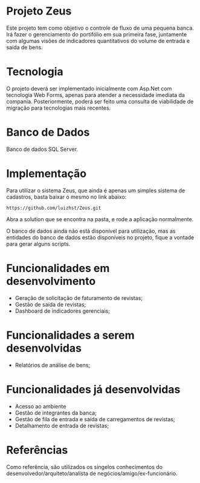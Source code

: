 # Projeto Zeus

Este projeto tem como objetivo o controle de fluxo de uma pequena banca. Irá fazer o gerenciamento do portifólio em sua primeira fase, juntamente com algumas visões de indicadores quantitativos do volume de entrada e saída de bens.


# Tecnologia

O projeto deverá ser implementado inicialmente com Asp.Net com tecnologia Web Forms, apenas para atender a necessidade imediata da compania.
Posteriormente, poderá ser feito uma consulta de viabilidade de migração para tecnologias mais recentes.

# Banco de Dados

Banco de dados SQL Server.

# Implementação

Para utilizar o sistema Zeus, que ainda é apenas um simples sistema de cadastros, basta baixar o mesmo no link abaixo:

    https://github.com/luizhst/Zeus.git
    
Abra a solution que se encontra na pasta, e rode a aplicação normalmente.

O banco de dados ainda não está disponível para utilização, mas as entidades do banco de dados estão disponíveis no projeto, fique a vontade para gerar alguns scripts.

# Funcionalidades em desenvolvimento

- Geração de solicitação de faturamento de revistas;
- Gestão de saída de revistas;
- Dashboard de indicadores gerenciais;

# Funcionalidades a serem desenvolvidas

- Relatórios de análise de bens;

# Funcionalidades já desenvolvidas

- Acesso ao ambiente
- Gestão de integrantes da banca;
- Gestão de fila de entrada e saída de carregamentos de revistas;
- Detalhamento de entrada de revistas;

# Referências

Como referência, são utilizados os singelos conhecimentos do desenvolvedor/arquiteto/analista de negócios/amigo/ex-funcionário.

